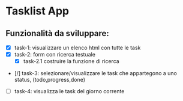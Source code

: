 # Tasklist App

## Funzionalità da sviluppare:

- [x] task-1: visualizzare un elenco html con tutte le task 
- [X] task-2: form con ricerca testuale
  - [X] task-2.1 costruire la funzione di ricerca
- [/] task-3: selezionare/visualizzare le task che appartegono a uno status, (todo,progress,done)
- [ ] task-4: visualizza le task del giorno corrente
